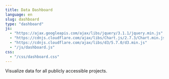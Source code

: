 ```yaml
---
title: Data Dashboard
language: en
slug: dashboard
type: "dashboard"
js:
  - "https://ajax.googleapis.com/ajax/libs/jquery/3.1.1/jquery.min.js"
  - "https://cdnjs.cloudflare.com/ajax/libs/Chart.js/2.7.3/Chart.min.js"
  - "https://cdnjs.cloudflare.com/ajax/libs/d3/5.7.0/d3.min.js"
  - "/js/dashboard.js"
css:
  - "/css/dashboard.css"
---
```


 Visualize data for all publicly accessible projects.
